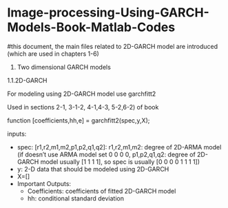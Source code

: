# Image-processing-Using-GARCH-Models-Book-Matlab-Codes
#this document, the main files related to 2D-GARCH model are introduced (which are used in chapters 1-6)

1.	Two dimensional GARCH models 

1.1.2D-GARCH



For modeling using 2D-GARCH model use garchfitt2

Used in sections 2-1, 3-1-2, 4-1,4-3, 5-2,6-2) of book 

 function [coefficients,hh,e] = garchfitt2(spec,y,X);


inputs:

- spec: [r1,r2,m1,m2,p1,p2,q1,q2]:  r1,r2,m1,m2: degree of 2D-ARMA model (if doesn’t use ARMA model set 0 0 0 0, p1,p2,q1,q2: degree of 2D-GARCH model usually [1 1 1 1], so spec is usually [0 0 0 0 1 1 1 1])
- y: 2-D data that should be modeled using 2D-GARCH
- X=[]
- Important Outputs:
  - Coefficients: coefficients of fitted 2D-GARCH model
  - hh: conditional standard deviation
